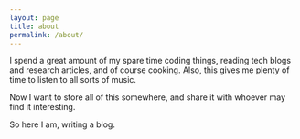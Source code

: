 ```yaml
---
layout: page
title: about
permalink: /about/
---
```


I spend a great amount of my spare time coding things, reading tech blogs and research articles, and of course cooking.
Also, this gives me plenty of time to listen to all sorts of music.

Now I want to store all of this somewhere, and share it with whoever may find it interesting.

So here I am, writing a blog.

